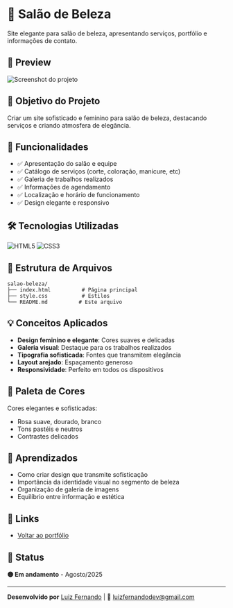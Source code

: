 # 💇 Salão de Beleza

Site elegante para salão de beleza, apresentando serviços, portfólio e informações de contato.

## 📸 Preview

![Screenshot do projeto](./screenshot.png)



## 🎯 Objetivo do Projeto

Criar um site sofisticado e feminino para salão de beleza, destacando serviços e criando atmosfera de elegância.

## 🚀 Funcionalidades

- ✅ Apresentação do salão e equipe
- ✅ Catálogo de serviços (corte, coloração, manicure, etc)
- ✅ Galeria de trabalhos realizados
- ✅ Informações de agendamento
- ✅ Localização e horário de funcionamento
- ✅ Design elegante e responsivo

## 🛠️ Tecnologias Utilizadas

![HTML5](https://img.shields.io/badge/HTML5-E34F26?style=flat&logo=html5&logoColor=white)
![CSS3](https://img.shields.io/badge/CSS3-1572B6?style=flat&logo=css3&logoColor=white)

## 📂 Estrutura de Arquivos
```
salao-beleza/
├── index.html          # Página principal
├── style.css           # Estilos
└── README.md          # Este arquivo
```
## 💡 Conceitos Aplicados

- **Design feminino e elegante**: Cores suaves e delicadas
- **Galeria visual**: Destaque para os trabalhos realizados
- **Tipografia sofisticada**: Fontes que transmitem elegância
- **Layout arejado**: Espaçamento generoso
- **Responsividade**: Perfeito em todos os dispositivos

## 🎨 Paleta de Cores

Cores elegantes e sofisticadas:
- Rosa suave, dourado, branco
- Tons pastéis e neutros
- Contrastes delicados

## 📝 Aprendizados

- Como criar design que transmite sofisticação
- Importância da identidade visual no segmento de beleza
- Organização de galeria de imagens
- Equilíbrio entre informação e estética

## 🔗 Links

- [Voltar ao portfólio](../../)

## 📅 Status

**🟡 Em andamento** - Agosto/2025

---

**Desenvolvido por** [Luiz Fernando](https://github.com/Luiz-9858) | 📧 luizfernandodev@gmail.com
